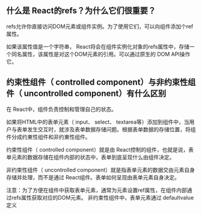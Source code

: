## 什么是 React的refs？为什么它们很重要？
refs允许你直接访问DOM元素或组件实例。为了使用它们，可以向组件添加个ref属性。

如果该属性值是一个字符串， React将会在组件实例化对象的refs属性中，存储一个同名属性，该属性是对这个DOM元素的引用。可以通过原生的 DOM API操作它。

## 约束性组件（ controlled component）与非约束性组件（ uncontrolled  component）有什么区别
在 React中，组件负责控制和管理自己的状态。

如果将HTML中的表单元素（ input、 select、 textarea等）添加到组件中，当用户与表单发生交互时，就涉及表单数据存储问题。根据表单数据的存储位置，将组件分成约東性组件和非约東性组件。

约束性组件（ controlled component）就是由 React控制的组件，也就是说，表单元素的数据存储在组件内部的状态中，表单到底呈现什么由组件决定。

非约束性组件（ uncontrolled component）就是指表单元素的数据交由元素自身存储并处理，而不是通过 React组件。表单如何呈现由表单元素自身决定。

注意：为了方便在组件中获取表单元素，通常为元素设置ref属性，在组件内部通过refs属性获取对应的DOM元素。
非约束性组件中，表单元素通过 defaultvalue定义
